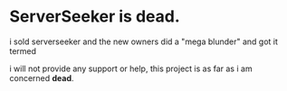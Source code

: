 # ServerSeeker is dead.
i sold serverseeker and the new owners did a "mega blunder" and got it termed

i will not provide any support or help, this project is as far as i am concerned **dead**.
